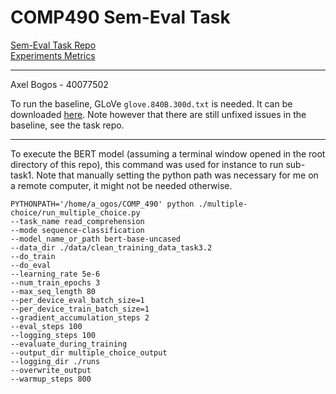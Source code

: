 # COMP490 Sem-Eval Task

[Sem-Eval Task Repo](https://github.com/boyuanzheng010/SemEval2021-Reading-Comprehension-of-Abstract-Meaning) <br>
[Experiments Metrics](https://docs.google.com/spreadsheets/d/1pvZ0Beal91XdtRxNQe0eNDgPDkew5T3-iaJOksysZk0/edit?usp=sharing)<br>

---
Axel Bogos - 40077502

To run the baseline, GLoVe `glove.840B.300d.txt` is needed. It can be downloaded [here]( https://nlp.stanford.edu/projects/glove/). 
Note however that there are still unfixed issues in the baseline, see the task repo. 

---

To execute the BERT model (assuming a terminal window opened in the root directory of this repo), this command was used for instance to run sub-task1. Note that manually setting the python path was necessary for me on a remote computer, it might not be needed otherwise. 
```
PYTHONPATH='/home/a_ogos/COMP_490' python ./multiple-choice/run_multiple_choice.py 
--task_name read_comprehension 
--mode sequence-classification 
--model_name_or_path bert-base-uncased
--data_dir ./data/clean_training_data_task3.2 
--do_train 
--do_eval 
--learning_rate 5e-6 
--num_train_epochs 3 
--max_seq_length 80 
--per_device_eval_batch_size=1 
--per_device_train_batch_size=1 
--gradient_accumulation_steps 2 
--eval_steps 100
--logging_steps 100 
--evaluate_during_training 
--output_dir multiple_choice_output 
--logging_dir ./runs 
--overwrite_output 
--warmup_steps 800 
```
